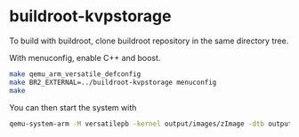 # buildroot-kvpstorage

To build with buildroot, clone buildroot repository in the same directory tree.

With menuconfig, enable C++ and boost.

```bash
make qemu_arm_versatile_defconfig
make BR2_EXTERNAL=../buildroot-kvpstorage menuconfig
make
```


You can then start the system with

```bash
qemu-system-arm -M versatilepb -kernel output/images/zImage -dtb output/images/versatile-pb.dtb -drive file=output/images/rootfs.ext2,if=scsi -append "root=/dev/sda console=ttyAMA0,115200" -nographic
```
